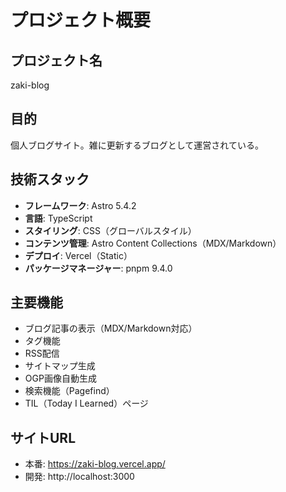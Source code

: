 # プロジェクト概要

## プロジェクト名
zaki-blog

## 目的
個人ブログサイト。雑に更新するブログとして運営されている。

## 技術スタック
- **フレームワーク**: Astro 5.4.2
- **言語**: TypeScript
- **スタイリング**: CSS（グローバルスタイル）
- **コンテンツ管理**: Astro Content Collections（MDX/Markdown）
- **デプロイ**: Vercel（Static）
- **パッケージマネージャー**: pnpm 9.4.0

## 主要機能
- ブログ記事の表示（MDX/Markdown対応）
- タグ機能
- RSS配信
- サイトマップ生成
- OGP画像自動生成
- 検索機能（Pagefind）
- TIL（Today I Learned）ページ

## サイトURL
- 本番: https://zaki-blog.vercel.app/
- 開発: http://localhost:3000